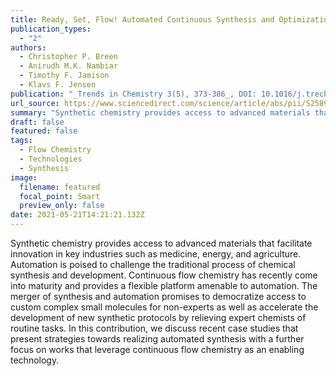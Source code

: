 ```yaml
---
title: Ready, Set, Flow! Automated Continuous Synthesis and Optimization
publication_types:
  - "2"
authors:
  - Christopher P. Breen
  - Anirudh M.K. Nambiar
  - Timothy F. Jamison
  - Klavs F. Jensen
publication: "_Trends in Chemistry 3(5), 373-386_, DOI: 10.1016/j.trechm.2021.02.005"
url_source: https://www.sciencedirect.com/science/article/abs/pii/S2589597421000368?via%3Dihub
summary: "Synthetic chemistry provides access to advanced materials that facilitate innovation in key industries such as medicine, energy, and agriculture. Automation is poised to challenge the traditional process of chemical synthesis and development. Continuous flow chemistry has recently come into maturity and provides a flexible platform amenable to automation. The merger of synthesis and automation promises to democratize access to custom complex small molecules for non-experts as well as accelerate the development of new synthetic protocols by relieving expert chemists of routine tasks. In this contribution, we discuss recent case studies that present strategies towards realizing automated synthesis with a further focus on works that leverage continuous flow chemistry as an enabling technology."
draft: false
featured: false
tags:
  - Flow Chemistry
  - Technologies
  - Synthesis
image:
  filename: featured
  focal_point: Smart
  preview_only: false
date: 2021-05-21T14:21:21.132Z
---
```

  Synthetic chemistry provides access to advanced materials that facilitate innovation in key industries such as medicine, energy, and agriculture. Automation is poised to challenge the traditional process of chemical synthesis and development. Continuous flow chemistry has recently come into maturity and provides a flexible platform amenable to automation. The merger of synthesis and automation promises to democratize access to custom complex small molecules for non-experts as well as accelerate the development of new synthetic protocols by relieving expert chemists of routine tasks. In this contribution, we discuss recent case studies that present strategies towards realizing automated synthesis with a further focus on works that leverage continuous flow chemistry as an enabling technology.
